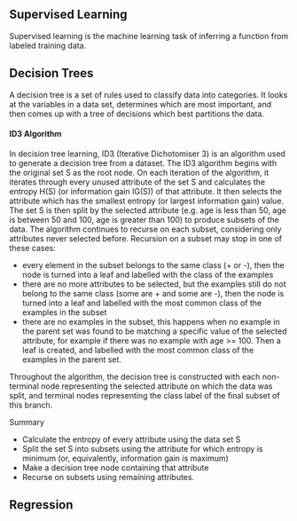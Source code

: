 ## Supervised Learning
Supervised learning is the machine learning task of inferring a function from labeled training data. 

## Decision Trees
A decision tree is a set of rules used to classify data into categories. It looks at the variables in a data set, determines which are most important, and then comes up with a tree of decisions which best partitions the data.

#### ID3 Algorithm
In decision tree learning, ID3 (Iterative Dichotomiser 3) is an algorithm used to generate a decision tree from a dataset. The ID3 algorithm begins with the original set S as the root node. On each iteration of the algorithm, it iterates through every unused attribute of the set S and calculates the entropy H(S) (or information gain IG(S)) of that attribute. It then selects the attribute which has the smallest entropy (or largest information gain) value. The set S is then split by the selected attribute (e.g. age is less than 50, age is between 50 and 100, age is greater than 100) to produce subsets of the data. The algorithm continues to recurse on each subset, considering only attributes never selected before.
Recursion on a subset may stop in one of these cases:

+ every element in the subset belongs to the same class (+ or -), then the node is turned into a leaf and labelled with the class of the examples
+ there are no more attributes to be selected, but the examples still do not belong to the same class (some are + and some are -), then the node is turned into a leaf and labelled with the most common class of the examples in the subset
+ there are no examples in the subset, this happens when no example in the parent set was found to be matching a specific value of the selected attribute, for example if there was no example with age >= 100. Then a leaf is created, and labelled with the most common class of the examples in the parent set.

Throughout the algorithm, the decision tree is constructed with each non-terminal node representing the selected attribute on which the data was split, and terminal nodes representing the class label of the final subset of this branch.

Summary
+ Calculate the entropy of every attribute using the data set S
+ Split the set S into subsets using the attribute for which entropy is minimum (or, equivalently, information gain is maximum)
+ Make a decision tree node containing that attribute
+ Recurse on subsets using remaining attributes.

## Regression
